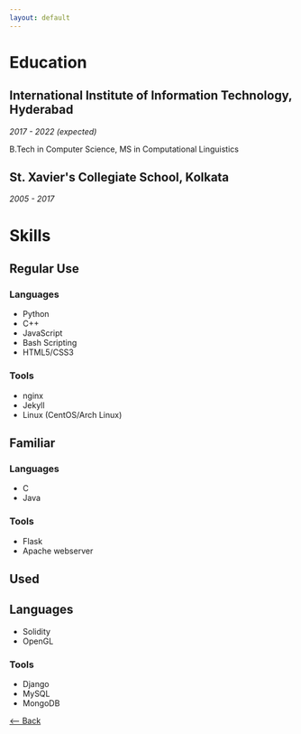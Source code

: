 ```yaml
---
layout: default
---
```


# Education

## International Institute of Information Technology, Hyderabad 
_2017 - 2022 (expected)_

B.Tech in Computer Science, MS in Computational Linguistics

## St. Xavier's Collegiate School, Kolkata 
_2005 - 2017_

# Skills

## Regular Use

### Languages 

- Python
- C++
- JavaScript
- Bash Scripting
- HTML5/CSS3

### Tools

- nginx
- Jekyll
- Linux (CentOS/Arch Linux)

## Familiar 

### Languages

- C
- Java

### Tools

- Flask
- Apache webserver

## Used

## Languages

- Solidity
- OpenGL

### Tools

- Django
- MySQL
- MongoDB

[<-- Back](./)
